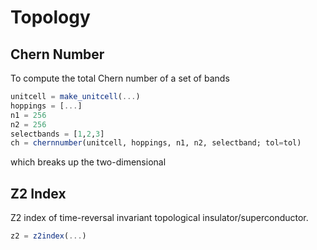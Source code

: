 # Topology

## Chern Number

To compute the total Chern number of a set of bands
```julia
unitcell = make_unitcell(...)
hoppings = [...]
n1 = 256
n2 = 256
selectbands = [1,2,3]
ch = chernnumber(unitcell, hoppings, n1, n2, selectband; tol=tol)
```
which breaks up the two-dimensional

## Z2 Index

Z2 index of time-reversal invariant topological insulator/superconductor.

```julia
z2 = z2index(...)
```
